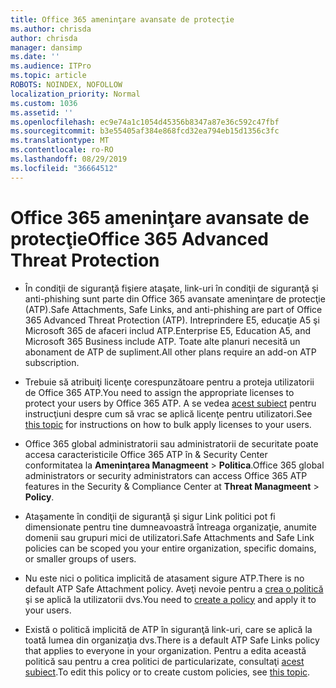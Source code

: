 ```yaml
---
title: Office 365 ameninţare avansate de protecţie
ms.author: chrisda
author: chrisda
manager: dansimp
ms.date: ''
ms.audience: ITPro
ms.topic: article
ROBOTS: NOINDEX, NOFOLLOW
localization_priority: Normal
ms.custom: 1036
ms.assetid: ''
ms.openlocfilehash: ec9e74a1c1054d45356b8347a87e36c592c47fbf
ms.sourcegitcommit: b3e55405af384e868fcd32ea794eb15d1356c3fc
ms.translationtype: MT
ms.contentlocale: ro-RO
ms.lasthandoff: 08/29/2019
ms.locfileid: "36664512"
---
```

# <a name="office-365-advanced-threat-protection"></a><span data-ttu-id="8d1c3-102">Office 365 ameninţare avansate de protecţie</span><span class="sxs-lookup"><span data-stu-id="8d1c3-102">Office 365 Advanced Threat Protection</span></span>

- <span data-ttu-id="8d1c3-103">În condiţii de siguranţă fişiere ataşate, link-uri în condiţii de siguranţă şi anti-phishing sunt parte din Office 365 avansate ameninţare de protecţie (ATP).</span><span class="sxs-lookup"><span data-stu-id="8d1c3-103">Safe Attachments, Safe Links, and anti-phishing are part of Office 365 Advanced Threat Protection (ATP).</span></span> <span data-ttu-id="8d1c3-104">Intreprindere E5, educaţie A5 şi Microsoft 365 de afaceri includ ATP.</span><span class="sxs-lookup"><span data-stu-id="8d1c3-104">Enterprise E5, Education A5, and Microsoft 365 Business include ATP.</span></span> <span data-ttu-id="8d1c3-105">Toate alte planuri necesită un abonament de ATP de supliment.</span><span class="sxs-lookup"><span data-stu-id="8d1c3-105">All other plans require an add-on ATP subscription.</span></span>

- <span data-ttu-id="8d1c3-106">Trebuie să atribuiţi licenţe corespunzătoare pentru a proteja utilizatorii de Office 365 ATP.</span><span class="sxs-lookup"><span data-stu-id="8d1c3-106">You need to assign the appropriate licenses to protect your users by Office 365 ATP.</span></span> <span data-ttu-id="8d1c3-107">A se vedea [acest subiect](https://docs.microsoft.com/office365/admin/subscriptions-and-billing/assign-licenses-to-users) pentru instrucţiuni despre cum să vrac se aplică licenţe pentru utilizatori.</span><span class="sxs-lookup"><span data-stu-id="8d1c3-107">See [this topic](https://docs.microsoft.com/office365/admin/subscriptions-and-billing/assign-licenses-to-users) for instructions on how to bulk apply licenses to your users.</span></span>

- <span data-ttu-id="8d1c3-108">Office 365 global administratorii sau administratorii de securitate poate accesa caracteristicile Office 365 ATP în & Security Center conformitatea la **Ameninţarea Managmeent** \> **Politica**.</span><span class="sxs-lookup"><span data-stu-id="8d1c3-108">Office 365 global administrators or security administrators can access Office 365 ATP features in the Security & Compliance Center at **Threat Managmeent** \> **Policy**.</span></span>

- <span data-ttu-id="8d1c3-109">Ataşamente în condiţii de siguranţă şi sigur Link politici pot fi dimensionate pentru tine dumneavoastră întreaga organizaţie, anumite domenii sau grupuri mici de utilizatori.</span><span class="sxs-lookup"><span data-stu-id="8d1c3-109">Safe Attachments and Safe Link policies can be scoped you your entire organization, specific domains, or smaller groups of users.</span></span>

- <span data-ttu-id="8d1c3-110">Nu este nici o politica implicită de atasament sigure ATP.</span><span class="sxs-lookup"><span data-stu-id="8d1c3-110">There is no default ATP Safe Attachment policy.</span></span> <span data-ttu-id="8d1c3-111">Aveţi nevoie pentru a [crea o politică](https://docs.microsoft.com/office365/securitycompliance/set-up-atp-safe-attachments-policies) şi se aplică la utilizatorii dvs.</span><span class="sxs-lookup"><span data-stu-id="8d1c3-111">You need to [create a policy](https://docs.microsoft.com/office365/securitycompliance/set-up-atp-safe-attachments-policies) and apply it to your users.</span></span>

- <span data-ttu-id="8d1c3-112">Există o politică implicită de ATP în siguranţă link-uri, care se aplică la toată lumea din organizaţia dvs.</span><span class="sxs-lookup"><span data-stu-id="8d1c3-112">There is a default ATP Safe Links policy that applies to everyone in your organization.</span></span> <span data-ttu-id="8d1c3-113">Pentru a edita această politică sau pentru a crea politici de particularizate, consultaţi [acest subiect](https://docs.microsoft.com/office365/securitycompliance/set-up-atp-safe-links-policies).</span><span class="sxs-lookup"><span data-stu-id="8d1c3-113">To edit this policy or to create custom policies, see [this topic](https://docs.microsoft.com/office365/securitycompliance/set-up-atp-safe-links-policies).</span></span>
